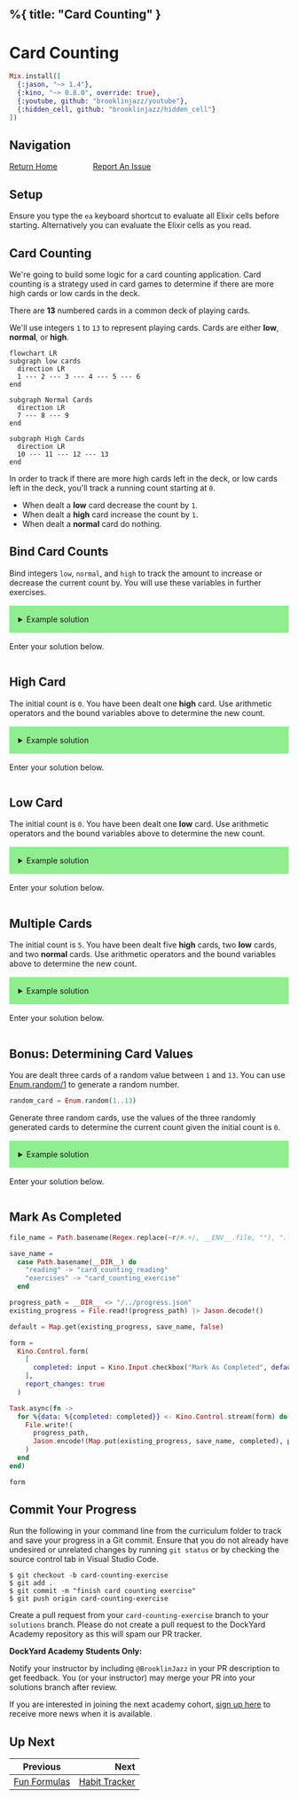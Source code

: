 %{
  title: "Card Counting"
}
---
# Card Counting

```elixir
Mix.install([
  {:jason, "~> 1.4"},
  {:kino, "~> 0.8.0", override: true},
  {:youtube, github: "brooklinjazz/youtube"},
  {:hidden_cell, github: "brooklinjazz/hidden_cell"}
])
```

## Navigation

[Return Home](../start.livemd)<span style="padding: 0 30px"></span>
[Report An Issue](https://github.com/DockYard-Academy/beta_curriculum/issues/new?assignees=&labels=&template=issue.md&title=)

## Setup

Ensure you type the `ea` keyboard shortcut to evaluate all Elixir cells before starting. Alternatively you can evaluate the Elixir cells as you read.

## Card Counting

We're going to build some logic for a card counting application. Card counting is a strategy used in card games to determine if there are more high cards or low cards in the deck.

There are **13** numbered cards in a common deck of playing cards.

We'll use integers `1` to `13` to represent playing cards. Cards are either **low**, **normal**, or **high**.

<!-- livebook:{"break_markdown":true} -->

```mermaid
flowchart LR
subgraph low cards
  direction LR
  1 --- 2 --- 3 --- 4 --- 5 --- 6
end

subgraph Normal Cards
  direction LR
  7 --- 8 --- 9
end

subgraph High Cards
  direction LR
  10 --- 11 --- 12 --- 13
end
```

<!-- livebook:{"break_markdown":true} -->

In order to track if there are more high cards left in the deck, or low cards left in the deck, you'll track a running count starting at `0`.

* When dealt a **low** card decrease the count by `1`.
* When dealt a **high** card increase the count by `1`.
* When dealt a **normal** card do nothing.

## Bind Card Counts

Bind integers `low`, `normal`, and `high` to track the amount to increase or decrease the current count by. You will use these variables in further exercises.

<details style="background-color: lightgreen; padding: 1rem; margin: 1rem 0;">
<summary>Example solution</summary>

```elixir
low = -1
normal = 0
high = 1
```

</details>

Enter your solution below.

```elixir

```

## High Card

The initial count is `0`. You have been dealt one **high** card. Use arithmetic operators and the bound variables above to determine the new count.

<details style="background-color: lightgreen; padding: 1rem; margin: 1rem 0;">
<summary>Example solution</summary>

```elixir
initial_count = 0
initial_count + high
```

</details>

Enter your solution below.

```elixir

```

## Low Card

The initial count is `0`. You have been dealt one **low** card. Use arithmetic operators and the bound variables above to determine the new count.

<details style="background-color: lightgreen; padding: 1rem; margin: 1rem 0;">
<summary>Example solution</summary>

```elixir
initial_count = 0
initial_count + low
```

</details>

Enter your solution below.

```elixir

```

## Multiple Cards

The initial count is `5`. You have been dealt five **high** cards, two **low** cards, and two **normal** cards. Use arithmetic operators and the bound variables above to determine the new count.

<details style="background-color: lightgreen; padding: 1rem; margin: 1rem 0;">
<summary>Example solution</summary>

```elixir
initial_count = 5
initial_count + high * 5 + low * 2 + normal * 2
```

You could omit the **normal** cards or allow **high** and **low** cards to balance each other, however if the increment/decrement value changes then your code would break.

</details>

Enter your solution below.

```elixir

```

## Bonus: Determining Card Values

You are dealt three cards of a random value between `1` and `13`. You can use [Enum.random/1](https://hexdocs.pm/elixir/Enum.html#random/1) to generate a random number.

<!-- livebook:{"force_markdown":true} -->

```elixir
random_card = Enum.random(1..13)
```

Generate three random cards, use the values of the three randomly generated cards to determine the current count given the initial count is `0`.

<details style="background-color: lightgreen; padding: 1rem; margin: 1rem 0;">
<summary>Example solution</summary>

```elixir
random_card1 = Enum.random(1..13)
random_card2 = Enum.random(1..13)
random_card3 = Enum.random(1..13)

cards =
  Enum.map([random_card1, random_card2, random_card3], fn random_card ->
    cond do
      random_card <= 6 -> low
      random_card >= 10 -> high
      true -> normal
    end
  end)

Enum.sum(cards)
```

You could omit the **normal** cards or allow **high** and **low** cards to balance each other, however if the increment/decrement value changes then your code would break.

</details>

Enter your solution below.

```elixir

```

## Mark As Completed

<!-- livebook:{"attrs":{"source":"file_name = Path.basename(Regex.replace(~r/#.+/, __ENV__.file, \"\"), \".livemd\")\n\nsave_name =\n  case Path.basename(__DIR__) do\n    \"reading\" -> \"card_counting_reading\"\n    \"exercises\" -> \"card_counting_exercise\"\n  end\n\nprogress_path = __DIR__ <> \"/../progress.json\"\nexisting_progress = File.read!(progress_path) |> Jason.decode!()\n\ndefault = Map.get(existing_progress, save_name, false)\n\nform =\n  Kino.Control.form(\n    [\n      completed: input = Kino.Input.checkbox(\"Mark As Completed\", default: default)\n    ],\n    report_changes: true\n  )\n\nTask.async(fn ->\n  for %{data: %{completed: completed}} <- Kino.Control.stream(form) do\n    File.write!(\n      progress_path,\n      Jason.encode!(Map.put(existing_progress, save_name, completed), pretty: true)\n    )\n  end\nend)\n\nform","title":"Track Your Progress"},"chunks":null,"kind":"Elixir.HiddenCell","livebook_object":"smart_cell"} -->

```elixir
file_name = Path.basename(Regex.replace(~r/#.+/, __ENV__.file, ""), ".livemd")

save_name =
  case Path.basename(__DIR__) do
    "reading" -> "card_counting_reading"
    "exercises" -> "card_counting_exercise"
  end

progress_path = __DIR__ <> "/../progress.json"
existing_progress = File.read!(progress_path) |> Jason.decode!()

default = Map.get(existing_progress, save_name, false)

form =
  Kino.Control.form(
    [
      completed: input = Kino.Input.checkbox("Mark As Completed", default: default)
    ],
    report_changes: true
  )

Task.async(fn ->
  for %{data: %{completed: completed}} <- Kino.Control.stream(form) do
    File.write!(
      progress_path,
      Jason.encode!(Map.put(existing_progress, save_name, completed), pretty: true)
    )
  end
end)

form
```

## Commit Your Progress

Run the following in your command line from the curriculum folder to track and save your progress in a Git commit.
Ensure that you do not already have undesired or unrelated changes by running `git status` or by checking the source control tab in Visual Studio Code.

```
$ git checkout -b card-counting-exercise
$ git add .
$ git commit -m "finish card counting exercise"
$ git push origin card-counting-exercise
```

Create a pull request from your `card-counting-exercise` branch to your `solutions` branch.
Please do not create a pull request to the DockYard Academy repository as this will spam our PR tracker.

**DockYard Academy Students Only:**

Notify your instructor by including `@BrooklinJazz` in your PR description to get feedback.
You (or your instructor) may merge your PR into your solutions branch after review.

If you are interested in joining the next academy cohort, [sign up here](https://academy.dockyard.com/) to receive more news when it is available.

## Up Next

| Previous                                         | Next                                               |
| ------------------------------------------------ | -------------------------------------------------: |
| [Fun Formulas](../exercises/fun_formulas.livemd) | [Habit Tracker](../exercises/habit_tracker.livemd) |

